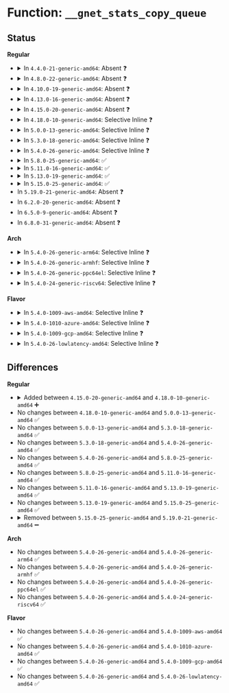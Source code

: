 # Function: <code>__gnet_stats_copy_queue</code>

## Status
<b>Regular</b>
<ul>
<li>
<details>
<summary>In <code>4.4.0-21-generic-amd64</code>: Absent ❓</summary>

```json
{
  "name": "__gnet_stats_copy_queue",
  "collision_type": "Unique Static",
  "inline_type": "Full",
  "funcs": [
    {
      "addr": 18446744071586247113,
      "name": "__gnet_stats_copy_queue",
      "external": false,
      "loc": "net/core/gen_stats.c:238",
      "file": "net/core/gen_stats.c",
      "inline": "not declared, inlined",
      "caller_inline": [
        "net/core/gen_stats.c:gnet_stats_copy_queue"
      ],
      "caller_func": []
    }
  ],
  "symbols": []
}
```
</details>
</li>
<li>
<details>
<summary>In <code>4.8.0-22-generic-amd64</code>: Absent ❓</summary>

```json
{
  "name": "__gnet_stats_copy_queue",
  "collision_type": "Unique Static",
  "inline_type": "Full",
  "funcs": [
    {
      "addr": 18446744071586671159,
      "name": "__gnet_stats_copy_queue",
      "external": false,
      "loc": "net/core/gen_stats.c:257",
      "file": "net/core/gen_stats.c",
      "inline": "not declared, inlined",
      "caller_inline": [
        "net/core/gen_stats.c:gnet_stats_copy_queue"
      ],
      "caller_func": []
    }
  ],
  "symbols": []
}
```
</details>
</li>
<li>
<details>
<summary>In <code>4.10.0-19-generic-amd64</code>: Absent ❓</summary>

```json
{
  "name": "__gnet_stats_copy_queue",
  "collision_type": "Unique Static",
  "inline_type": "Full",
  "funcs": [
    {
      "addr": 18446744071586856119,
      "name": "__gnet_stats_copy_queue",
      "external": false,
      "loc": "net/core/gen_stats.c:255",
      "file": "net/core/gen_stats.c",
      "inline": "not declared, inlined",
      "caller_inline": [
        "net/core/gen_stats.c:gnet_stats_copy_queue"
      ],
      "caller_func": []
    }
  ],
  "symbols": []
}
```
</details>
</li>
<li>
<details>
<summary>In <code>4.13.0-16-generic-amd64</code>: Absent ❓</summary>

```json
{
  "name": "__gnet_stats_copy_queue",
  "collision_type": "Unique Static",
  "inline_type": "Full",
  "funcs": [
    {
      "addr": 18446744071586979159,
      "name": "__gnet_stats_copy_queue",
      "external": false,
      "loc": "net/core/gen_stats.c:255",
      "file": "net/core/gen_stats.c",
      "inline": "not declared, inlined",
      "caller_inline": [
        "net/core/gen_stats.c:gnet_stats_copy_queue"
      ],
      "caller_func": []
    }
  ],
  "symbols": []
}
```
</details>
</li>
<li>
<details>
<summary>In <code>4.15.0-20-generic-amd64</code>: Absent ❓</summary>

```json
{
  "name": "__gnet_stats_copy_queue",
  "collision_type": "Unique Static",
  "inline_type": "Full",
  "funcs": [
    {
      "addr": 18446744071587477369,
      "name": "__gnet_stats_copy_queue",
      "external": false,
      "loc": "net/core/gen_stats.c:255",
      "file": "net/core/gen_stats.c",
      "inline": "not declared, inlined",
      "caller_inline": [
        "net/core/gen_stats.c:gnet_stats_copy_queue"
      ],
      "caller_func": []
    }
  ],
  "symbols": []
}
```
</details>
</li>
<li>
<details>
<summary>In <code>4.18.0-10-generic-amd64</code>: Selective Inline ❓</summary>

```c
void __gnet_stats_copy_queue(struct gnet_stats_queue * qstats, const struct gnet_stats_queue * cpu, const struct gnet_stats_queue * q, __u32 qlen)
```

```json
{
  "name": "__gnet_stats_copy_queue",
  "collision_type": "Unique Global",
  "inline_type": "Selective",
  "funcs": [
    {
      "addr": 18446744071587782156,
      "name": "__gnet_stats_copy_queue",
      "external": true,
      "loc": "net/core/gen_stats.c:267",
      "file": "net/core/gen_stats.c",
      "inline": "not declared, inlined",
      "caller_inline": [
        "net/core/gen_stats.c:gnet_stats_copy_queue"
      ],
      "caller_func": [
        "net/sched/sch_mq.c:mq_dump"
      ]
    }
  ],
  "symbols": [
    {
      "addr": 18446744071587781840,
      "name": "__gnet_stats_copy_queue",
      "section": ".text",
      "bind": "STB_GLOBAL",
      "size": 72
    }
  ]
}
```
</details>
</li>
<li>
<details>
<summary>In <code>5.0.0-13-generic-amd64</code>: Selective Inline ❓</summary>

```c
void __gnet_stats_copy_queue(struct gnet_stats_queue * qstats, const struct gnet_stats_queue * cpu, const struct gnet_stats_queue * q, __u32 qlen)
```

```json
{
  "name": "__gnet_stats_copy_queue",
  "collision_type": "Unique Global",
  "inline_type": "Selective",
  "funcs": [
    {
      "addr": 18446744071587915644,
      "name": "__gnet_stats_copy_queue",
      "external": true,
      "loc": "net/core/gen_stats.c:301",
      "file": "net/core/gen_stats.c",
      "inline": "not declared, inlined",
      "caller_inline": [
        "net/core/gen_stats.c:gnet_stats_copy_queue"
      ],
      "caller_func": [
        "net/sched/sch_mq.c:mq_dump"
      ]
    }
  ],
  "symbols": [
    {
      "addr": 18446744071587914752,
      "name": "__gnet_stats_copy_queue",
      "section": ".text",
      "bind": "STB_GLOBAL",
      "size": 68
    }
  ]
}
```
</details>
</li>
<li>
<details>
<summary>In <code>5.3.0-18-generic-amd64</code>: Selective Inline ❓</summary>

```c
void __gnet_stats_copy_queue(struct gnet_stats_queue * qstats, const struct gnet_stats_queue * cpu, const struct gnet_stats_queue * q, __u32 qlen)
```

```json
{
  "name": "__gnet_stats_copy_queue",
  "collision_type": "Unique Global",
  "inline_type": "Selective",
  "funcs": [
    {
      "addr": 18446744071588223980,
      "name": "__gnet_stats_copy_queue",
      "external": true,
      "loc": "net/core/gen_stats.c:298",
      "file": "net/core/gen_stats.c",
      "inline": "not declared, inlined",
      "caller_inline": [
        "net/core/gen_stats.c:gnet_stats_copy_queue"
      ],
      "caller_func": [
        "net/sched/sch_mq.c:mq_dump"
      ]
    }
  ],
  "symbols": [
    {
      "addr": 18446744071588222944,
      "name": "__gnet_stats_copy_queue",
      "section": ".text",
      "bind": "STB_GLOBAL",
      "size": 72
    }
  ]
}
```
</details>
</li>
<li>
<details>
<summary>In <code>5.4.0-26-generic-amd64</code>: Selective Inline ❓</summary>

```c
void __gnet_stats_copy_queue(struct gnet_stats_queue * qstats, const struct gnet_stats_queue * cpu, const struct gnet_stats_queue * q, __u32 qlen)
```

```json
{
  "name": "__gnet_stats_copy_queue",
  "collision_type": "Unique Global",
  "inline_type": "Selective",
  "funcs": [
    {
      "addr": 18446744071588428604,
      "name": "__gnet_stats_copy_queue",
      "external": true,
      "loc": "net/core/gen_stats.c:298",
      "file": "net/core/gen_stats.c",
      "inline": "not declared, inlined",
      "caller_inline": [
        "net/core/gen_stats.c:gnet_stats_copy_queue"
      ],
      "caller_func": [
        "net/sched/sch_mq.c:mq_dump"
      ]
    }
  ],
  "symbols": [
    {
      "addr": 18446744071588427568,
      "name": "__gnet_stats_copy_queue",
      "section": ".text",
      "bind": "STB_GLOBAL",
      "size": 72
    }
  ]
}
```
</details>
</li>
<li>
<details>
<summary>In <code>5.8.0-25-generic-amd64</code>: ✅</summary>

```c
void __gnet_stats_copy_queue(struct gnet_stats_queue * qstats, const struct gnet_stats_queue * cpu, const struct gnet_stats_queue * q, __u32 qlen)
```

```json
{
  "name": "__gnet_stats_copy_queue",
  "collision_type": "Unique Global",
  "inline_type": "No",
  "funcs": [
    {
      "addr": 18446744071589294688,
      "name": "__gnet_stats_copy_queue",
      "external": true,
      "loc": "net/core/gen_stats.c:302",
      "file": "net/core/gen_stats.c",
      "inline": "seen, unknown",
      "caller_inline": [],
      "caller_func": [
        "net/core/gen_stats.c:gnet_stats_copy_queue",
        "net/sched/sch_mq.c:mq_dump"
      ]
    }
  ],
  "symbols": [
    {
      "addr": 18446744071589294688,
      "name": "__gnet_stats_copy_queue",
      "section": ".text",
      "bind": "STB_GLOBAL",
      "size": 149
    }
  ]
}
```
</details>
</li>
<li>
<details>
<summary>In <code>5.11.0-16-generic-amd64</code>: ✅</summary>

```c
void __gnet_stats_copy_queue(struct gnet_stats_queue * qstats, const struct gnet_stats_queue * cpu, const struct gnet_stats_queue * q, __u32 qlen)
```

```json
{
  "name": "__gnet_stats_copy_queue",
  "collision_type": "Unique Global",
  "inline_type": "No",
  "funcs": [
    {
      "addr": 18446744071589293264,
      "name": "__gnet_stats_copy_queue",
      "external": true,
      "loc": "net/core/gen_stats.c:302",
      "file": "net/core/gen_stats.c",
      "inline": "seen, unknown",
      "caller_inline": [],
      "caller_func": [
        "net/core/gen_stats.c:gnet_stats_copy_queue",
        "net/sched/sch_mq.c:mq_dump"
      ]
    }
  ],
  "symbols": [
    {
      "addr": 18446744071589293264,
      "name": "__gnet_stats_copy_queue",
      "section": ".text",
      "bind": "STB_GLOBAL",
      "size": 149
    }
  ]
}
```
</details>
</li>
<li>
<details>
<summary>In <code>5.13.0-19-generic-amd64</code>: ✅</summary>

```c
void __gnet_stats_copy_queue(struct gnet_stats_queue * qstats, const struct gnet_stats_queue * cpu, const struct gnet_stats_queue * q, __u32 qlen)
```

```json
{
  "name": "__gnet_stats_copy_queue",
  "collision_type": "Unique Global",
  "inline_type": "No",
  "funcs": [
    {
      "addr": 18446744071589187152,
      "name": "__gnet_stats_copy_queue",
      "external": true,
      "loc": "net/core/gen_stats.c:302",
      "file": "net/core/gen_stats.c",
      "inline": "seen, unknown",
      "caller_inline": [],
      "caller_func": [
        "net/core/gen_stats.c:gnet_stats_copy_queue",
        "net/sched/sch_mq.c:mq_dump"
      ]
    }
  ],
  "symbols": [
    {
      "addr": 18446744071589187152,
      "name": "__gnet_stats_copy_queue",
      "section": ".text",
      "bind": "STB_GLOBAL",
      "size": 149
    }
  ]
}
```
</details>
</li>
<li>
<details>
<summary>In <code>5.15.0-25-generic-amd64</code>: ✅</summary>

```c
void __gnet_stats_copy_queue(struct gnet_stats_queue * qstats, const struct gnet_stats_queue * cpu, const struct gnet_stats_queue * q, __u32 qlen)
```

```json
{
  "name": "__gnet_stats_copy_queue",
  "collision_type": "Unique Global",
  "inline_type": "No",
  "funcs": [
    {
      "addr": 18446744071589908624,
      "name": "__gnet_stats_copy_queue",
      "external": true,
      "loc": "net/core/gen_stats.c:302",
      "file": "net/core/gen_stats.c",
      "inline": "seen, unknown",
      "caller_inline": [],
      "caller_func": [
        "net/core/gen_stats.c:gnet_stats_copy_queue",
        "net/sched/sch_mq.c:mq_dump"
      ]
    }
  ],
  "symbols": [
    {
      "addr": 18446744071589908624,
      "name": "__gnet_stats_copy_queue",
      "section": ".text",
      "bind": "STB_GLOBAL",
      "size": 195
    }
  ]
}
```
</details>
</li>
<li>
In <code>5.19.0-21-generic-amd64</code>: Absent ❓
</li>
<li>
In <code>6.2.0-20-generic-amd64</code>: Absent ❓
</li>
<li>
In <code>6.5.0-9-generic-amd64</code>: Absent ❓
</li>
<li>
In <code>6.8.0-31-generic-amd64</code>: Absent ❓
</li>
</ul>
<b>Arch</b>
<ul>
<li>
<details>
<summary>In <code>5.4.0-26-generic-arm64</code>: Selective Inline ❓</summary>

```c
void __gnet_stats_copy_queue(struct gnet_stats_queue * qstats, const struct gnet_stats_queue * cpu, const struct gnet_stats_queue * q, __u32 qlen)
```

```json
{
  "name": "__gnet_stats_copy_queue",
  "collision_type": "Unique Global",
  "inline_type": "Selective",
  "funcs": [
    {
      "addr": 18446603336501948552,
      "name": "__gnet_stats_copy_queue",
      "external": true,
      "loc": "net/core/gen_stats.c:298",
      "file": "net/core/gen_stats.c",
      "inline": "not declared, inlined",
      "caller_inline": [
        "net/core/gen_stats.c:gnet_stats_copy_queue"
      ],
      "caller_func": [
        "net/sched/sch_mq.c:mq_dump"
      ]
    }
  ],
  "symbols": [
    {
      "addr": 18446603336501947664,
      "name": "__gnet_stats_copy_queue",
      "section": ".text",
      "bind": "STB_GLOBAL",
      "size": 136
    }
  ]
}
```
</details>
</li>
<li>
<details>
<summary>In <code>5.4.0-26-generic-armhf</code>: Selective Inline ❓</summary>

```c
void __gnet_stats_copy_queue(struct gnet_stats_queue * qstats, const struct gnet_stats_queue * cpu, const struct gnet_stats_queue * q, __u32 qlen)
```

```json
{
  "name": "__gnet_stats_copy_queue",
  "collision_type": "Unique Global",
  "inline_type": "Selective",
  "funcs": [
    {
      "addr": 3234704216,
      "name": "__gnet_stats_copy_queue",
      "external": true,
      "loc": "net/core/gen_stats.c:298",
      "file": "net/core/gen_stats.c",
      "inline": "not declared, inlined",
      "caller_inline": [
        "net/core/gen_stats.c:gnet_stats_copy_queue"
      ],
      "caller_func": [
        "net/sched/sch_mq.c:mq_dump"
      ]
    }
  ],
  "symbols": [
    {
      "addr": 3234703144,
      "name": "__gnet_stats_copy_queue",
      "section": ".text",
      "bind": "STB_GLOBAL",
      "size": 96
    }
  ]
}
```
</details>
</li>
<li>
<details>
<summary>In <code>5.4.0-26-generic-ppc64el</code>: Selective Inline ❓</summary>

```c
void __gnet_stats_copy_queue(struct gnet_stats_queue * qstats, const struct gnet_stats_queue * cpu, const struct gnet_stats_queue * q, __u32 qlen)
```

```json
{
  "name": "__gnet_stats_copy_queue",
  "collision_type": "Unique Global",
  "inline_type": "Selective",
  "funcs": [
    {
      "addr": 13835058055295370388,
      "name": "__gnet_stats_copy_queue",
      "external": true,
      "loc": "net/core/gen_stats.c:298",
      "file": "net/core/gen_stats.c",
      "inline": "not declared, inlined",
      "caller_inline": [
        "net/core/gen_stats.c:gnet_stats_copy_queue"
      ],
      "caller_func": [
        "net/sched/sch_mq.c:mq_dump"
      ]
    }
  ],
  "symbols": [
    {
      "addr": 13835058055295368752,
      "name": "__gnet_stats_copy_queue",
      "section": ".text",
      "bind": "STB_GLOBAL",
      "size": 156
    }
  ]
}
```
</details>
</li>
<li>
<details>
<summary>In <code>5.4.0-24-generic-riscv64</code>: Selective Inline ❓</summary>

```c
void __gnet_stats_copy_queue(struct gnet_stats_queue * qstats, const struct gnet_stats_queue * cpu, const struct gnet_stats_queue * q, __u32 qlen)
```

```json
{
  "name": "__gnet_stats_copy_queue",
  "collision_type": "Unique Global",
  "inline_type": "Selective",
  "funcs": [
    {
      "addr": 18446743936278252934,
      "name": "__gnet_stats_copy_queue",
      "external": true,
      "loc": "net/core/gen_stats.c:298",
      "file": "net/core/gen_stats.c",
      "inline": "not declared, inlined",
      "caller_inline": [
        "net/core/gen_stats.c:gnet_stats_copy_queue"
      ],
      "caller_func": [
        "net/sched/sch_mq.c:mq_dump"
      ]
    }
  ],
  "symbols": [
    {
      "addr": 18446743936278251296,
      "name": "__gnet_stats_copy_queue",
      "section": ".text",
      "bind": "STB_GLOBAL",
      "size": 102
    }
  ]
}
```
</details>
</li>
</ul>
<b>Flavor</b>
<ul>
<li>
<details>
<summary>In <code>5.4.0-1009-aws-amd64</code>: Selective Inline ❓</summary>

```c
void __gnet_stats_copy_queue(struct gnet_stats_queue * qstats, const struct gnet_stats_queue * cpu, const struct gnet_stats_queue * q, __u32 qlen)
```

```json
{
  "name": "__gnet_stats_copy_queue",
  "collision_type": "Unique Global",
  "inline_type": "Selective",
  "funcs": [
    {
      "addr": 18446744071588035388,
      "name": "__gnet_stats_copy_queue",
      "external": true,
      "loc": "net/core/gen_stats.c:298",
      "file": "net/core/gen_stats.c",
      "inline": "not declared, inlined",
      "caller_inline": [
        "net/core/gen_stats.c:gnet_stats_copy_queue"
      ],
      "caller_func": [
        "net/sched/sch_mq.c:mq_dump"
      ]
    }
  ],
  "symbols": [
    {
      "addr": 18446744071588034352,
      "name": "__gnet_stats_copy_queue",
      "section": ".text",
      "bind": "STB_GLOBAL",
      "size": 72
    }
  ]
}
```
</details>
</li>
<li>
<details>
<summary>In <code>5.4.0-1010-azure-amd64</code>: Selective Inline ❓</summary>

```c
void __gnet_stats_copy_queue(struct gnet_stats_queue * qstats, const struct gnet_stats_queue * cpu, const struct gnet_stats_queue * q, __u32 qlen)
```

```json
{
  "name": "__gnet_stats_copy_queue",
  "collision_type": "Unique Global",
  "inline_type": "Selective",
  "funcs": [
    {
      "addr": 18446744071587748476,
      "name": "__gnet_stats_copy_queue",
      "external": true,
      "loc": "net/core/gen_stats.c:298",
      "file": "net/core/gen_stats.c",
      "inline": "not declared, inlined",
      "caller_inline": [
        "net/core/gen_stats.c:gnet_stats_copy_queue"
      ],
      "caller_func": [
        "net/sched/sch_mq.c:mq_dump"
      ]
    }
  ],
  "symbols": [
    {
      "addr": 18446744071587747440,
      "name": "__gnet_stats_copy_queue",
      "section": ".text",
      "bind": "STB_GLOBAL",
      "size": 72
    }
  ]
}
```
</details>
</li>
<li>
<details>
<summary>In <code>5.4.0-1009-gcp-amd64</code>: Selective Inline ❓</summary>

```c
void __gnet_stats_copy_queue(struct gnet_stats_queue * qstats, const struct gnet_stats_queue * cpu, const struct gnet_stats_queue * q, __u32 qlen)
```

```json
{
  "name": "__gnet_stats_copy_queue",
  "collision_type": "Unique Global",
  "inline_type": "Selective",
  "funcs": [
    {
      "addr": 18446744071588367164,
      "name": "__gnet_stats_copy_queue",
      "external": true,
      "loc": "net/core/gen_stats.c:298",
      "file": "net/core/gen_stats.c",
      "inline": "not declared, inlined",
      "caller_inline": [
        "net/core/gen_stats.c:gnet_stats_copy_queue"
      ],
      "caller_func": [
        "net/sched/sch_mq.c:mq_dump"
      ]
    }
  ],
  "symbols": [
    {
      "addr": 18446744071588366128,
      "name": "__gnet_stats_copy_queue",
      "section": ".text",
      "bind": "STB_GLOBAL",
      "size": 72
    }
  ]
}
```
</details>
</li>
<li>
<details>
<summary>In <code>5.4.0-26-lowlatency-amd64</code>: Selective Inline ❓</summary>

```c
void __gnet_stats_copy_queue(struct gnet_stats_queue * qstats, const struct gnet_stats_queue * cpu, const struct gnet_stats_queue * q, __u32 qlen)
```

```json
{
  "name": "__gnet_stats_copy_queue",
  "collision_type": "Unique Global",
  "inline_type": "Selective",
  "funcs": [
    {
      "addr": 18446744071588502796,
      "name": "__gnet_stats_copy_queue",
      "external": true,
      "loc": "net/core/gen_stats.c:298",
      "file": "net/core/gen_stats.c",
      "inline": "not declared, inlined",
      "caller_inline": [
        "net/core/gen_stats.c:gnet_stats_copy_queue"
      ],
      "caller_func": [
        "net/sched/sch_mq.c:mq_dump"
      ]
    }
  ],
  "symbols": [
    {
      "addr": 18446744071588501760,
      "name": "__gnet_stats_copy_queue",
      "section": ".text",
      "bind": "STB_GLOBAL",
      "size": 72
    }
  ]
}
```
</details>
</li>
</ul>

## Differences
<b>Regular</b>
<ul>
<li>
<details>
<summary>Added between <code>4.15.0-20-generic-amd64</code> and <code>4.18.0-10-generic-amd64</code> ➕</summary>

```c
void __gnet_stats_copy_queue(struct gnet_stats_queue * qstats, const struct gnet_stats_queue * cpu, const struct gnet_stats_queue * q, __u32 qlen)
```
</details>
</li>
<li>
No changes between <code>4.18.0-10-generic-amd64</code> and <code>5.0.0-13-generic-amd64</code> ✅
</li>
<li>
No changes between <code>5.0.0-13-generic-amd64</code> and <code>5.3.0-18-generic-amd64</code> ✅
</li>
<li>
No changes between <code>5.3.0-18-generic-amd64</code> and <code>5.4.0-26-generic-amd64</code> ✅
</li>
<li>
No changes between <code>5.4.0-26-generic-amd64</code> and <code>5.8.0-25-generic-amd64</code> ✅
</li>
<li>
No changes between <code>5.8.0-25-generic-amd64</code> and <code>5.11.0-16-generic-amd64</code> ✅
</li>
<li>
No changes between <code>5.11.0-16-generic-amd64</code> and <code>5.13.0-19-generic-amd64</code> ✅
</li>
<li>
No changes between <code>5.13.0-19-generic-amd64</code> and <code>5.15.0-25-generic-amd64</code> ✅
</li>
<li>
<details>
<summary>Removed between <code>5.15.0-25-generic-amd64</code> and <code>5.19.0-21-generic-amd64</code> ➖</summary>

```c
void __gnet_stats_copy_queue(struct gnet_stats_queue * qstats, const struct gnet_stats_queue * cpu, const struct gnet_stats_queue * q, __u32 qlen)
```
</details>
</li>
</ul>
<b>Arch</b>
<ul>
<li>
No changes between <code>5.4.0-26-generic-amd64</code> and <code>5.4.0-26-generic-arm64</code> ✅
</li>
<li>
No changes between <code>5.4.0-26-generic-amd64</code> and <code>5.4.0-26-generic-armhf</code> ✅
</li>
<li>
No changes between <code>5.4.0-26-generic-amd64</code> and <code>5.4.0-26-generic-ppc64el</code> ✅
</li>
<li>
No changes between <code>5.4.0-26-generic-amd64</code> and <code>5.4.0-24-generic-riscv64</code> ✅
</li>
</ul>
<b>Flavor</b>
<ul>
<li>
No changes between <code>5.4.0-26-generic-amd64</code> and <code>5.4.0-1009-aws-amd64</code> ✅
</li>
<li>
No changes between <code>5.4.0-26-generic-amd64</code> and <code>5.4.0-1010-azure-amd64</code> ✅
</li>
<li>
No changes between <code>5.4.0-26-generic-amd64</code> and <code>5.4.0-1009-gcp-amd64</code> ✅
</li>
<li>
No changes between <code>5.4.0-26-generic-amd64</code> and <code>5.4.0-26-lowlatency-amd64</code> ✅
</li>
</ul>
